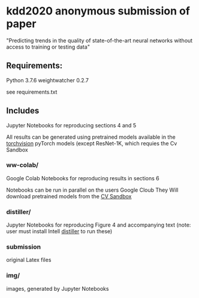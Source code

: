 # kdd2020 anonymous submission of paper

"Predicting trends in the quality of state-of-the-art neural networks without access to training or testing data"

## Requirements: 

 Python 3.7.6
 weightwatcher 0.2.7

see requirements.txt

## Includes

 Jupyter Notebooks for reproducing  sections 4 and 5

 All results can be generated using pretrained models available in the [torchvision](https://pytorch.org/docs/stable/torchvision/index.html) pyTorch models
 (except ResNet-1K, which requies the Cv Sandbox

### ww-colab/

 Google Colab Notebooks for reproducing results in sections 6

 Notebooks can be run in parallel on the users Google Cloub
 They Will download pretrained models from the [CV Sandbox](https://github.com/osmr/imgclsmob) 


### distiller/

 Jupyter Notebooks for reproducing Figure 4 and accompanying text
 (note: user must install Intell [distiller](https://github.com/NervanaSystems/distiller) to run these)

### submission

 original Latex files

### img/

 images, generated by Jupyter Notebooks